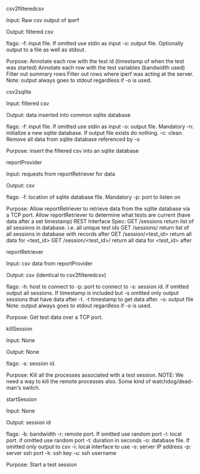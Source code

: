 csv2filteredcsv

Input:
Raw csv output of iperf

Output:
filtered csv 

flags:
-f: input file. If omitted use stdin as input
-o: output file. Optionally output to a file as well as stdout. 

Purpose:
Annotate each row with the test id (timestamp of when the test was started)
Annotate each row with the test variables (bandwidth used)
Filter out summary rows
Filter out rows where iperf was acting at the server.
Note: output always goes to stdout regardless if -o is used.
 

csv2sqlite

Input:
filtered csv

Output:
data inserted into common sqlite database

flags:
-f: input file. If omitted use stdin as input
-o: output file. Mandatory
-n: initialize a new sqlite database. If output file exists do nothing.
-c: clean. Remove all data from sqlite database referenced by -o

Purpose:
insert the filtered csv into an sqlite database


reportProvider

Input:
requests from reportRetriever for data

Output:
csv

flags:
-f: location of sqlite database file. Mandatory
-p: port to listen on

Purpose:
Allow reportRetriever to retrieve data from the sqlite database via a TCP port.
Allow reportRetriever to determine what tests are current (have data after a set timestamp)
REST Interface Spec:
GET /sessions
return list of all sessions in database. i.e. all unique test ids
GET /sessions/<timestamp>
return list of all sessions in database with records after <timestamp>
GET /session/<test_id>
return all data for <test_id>
GET /session/<test_id>/<timestamp>
return all data for <test_id> after <timestamp>


reportRetriever

Input:
csv data from reportProvider

Output:
csv (identical to csv2filteredcsv)

flags:
-h: host to connect to
-p: port to connect to
-s: session id. if omitted output all sessions. If timestamp is included but -s omitted only output sessions that have data after -t.
-t timestamp to get data after.
-o: output file
Note: output always goes to stdout regardless if -o is used.

Purpose:
Get test data over a TCP port.
 
 

killSession

Input:
None

Output:
None

flags:
-s: session id.

Purpose:
Kill all the processes associated with a test session.
NOTE: We need a way to kill the remote processes also. Some kind of watchdog/dead-man's switch.
 

startSession

Input:
None

Output:
session id

flags:
-b: bandwidth
-r: remote port. If omitted use random port
-l: local port. if omitted use random port
-t: duration in seconds
-o: database file. If omitted only output to csv
-i: local interface to use
-s: server IP address
-p: server ssh port
-k: ssh key
-u: ssh username

Purpose:
Start a test session
